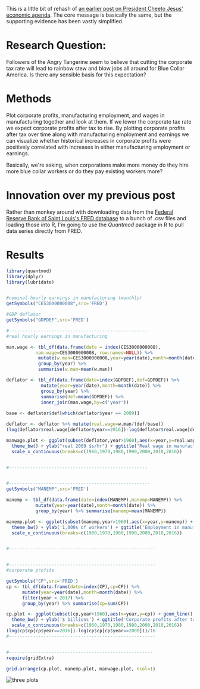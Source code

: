 This is a little bit of rehash of [an earlier post on President Cheeto Jesus' economic agenda](https://aaronmams.github.io/Trump'onomics-101/).  The core message is basically the same, but the supporting evidence has been vastly simplified.

# Research Question:

Followers of the Angry Tangerine seem to believe that cutting the corporate tax rate will lead to rainbow stew and blow jobs all around for Blue Collar America.  Is there any sensible basis for this expectation?

# Methods

Plot corporate profits, manufacturing employment, and wages in manufacturing together and look at them.  If we lower the corporate tax rate we expect corporate profits after tax to rise.  By plotting corporate profits after tax over time along with manufacturing employment and earnings we can visualize whether historical increases in corporate profits were positively correlated with increases in either manufacturing employment or earnings. 

Basically, we're asking, when corporations make more money do they hire more blue collar workers or do they pay existing workers more?

# Innovation over my previous post

Rather than monkey around with downloading data from the [Federal Reserve Bank of Saint Louis's FRED database](https://fred.stlouisfed.org/) to a bunch of .csv files and loading those into R, I'm going to use the *Quantmod* package in R to pull data series directly from FRED.

# Results

```R
library(quantmod)
library(dplyr)
library(lubridate)


#nominal hourly earnings in manufacturing (monthly)
getSymbols("CES3000000008",src='FRED')

#GDP deflator
getSymbols("GDPDEF",src='FRED')

#----------------------------------------------------
#real hourly earnings in manufacturing

man.wage <- tbl_df(data.frame(date = index(CES3000000008), 
           nom.wage=CES3000000008, row.names=NULL)) %>%
            mutate(w.man=CES3000000008,year=year(date),month=month(date)) %>%
            group_by(year) %>% 
            summarise(w.man=mean(w.man)) 

deflator <- tbl_df(data.frame(date=index(GDPDEF),def=GDPDEF)) %>%
             mutate(year=year(date),month=month(date)) %>%
             group_by(year) %>% 
             summarise(def=mean(GDPDEF)) %>%
             inner_join(man.wage,by=c('year'))
  
base <- deflator$def[which(deflator$year == 2009)]

deflator <- deflator %>% mutate(real.wage=w.man/(def/base))
(log(deflator$real.wage[deflator$year==2016])-log(deflator$real.wage[deflator$year==2000]))/16

manwage.plot <- ggplot(subset(deflator,year>1960),aes(x=year,y=real.wage)) + geom_line() +
  theme_bw() + ylab("real 2009 $s/hr") + ggtitle("Real wage in manufacturing") + 
  scale_x_continuous(breaks=c(1960,1970,1980,1990,2000,2010,2016))


#----------------------------------------------------


#-----------------------------------------------------
getSymbols("MANEMP",src='FRED')

manemp <- tbl_df(data.frame(date=index(MANEMP),manemp=MANEMP)) %>% 
           mutate(year=year(date),month=month(date)) %>%
           group_by(year) %>% summarise(manemp=mean(MANEMP))

manemp.plot <- ggplot(subset(manemp,year>1960),aes(x=year,y=manemp)) + geom_line() + 
  theme_bw() + ylab('1,000s of workers') + ggtitle('Employment in manufacturing') +
  scale_x_continuous(breaks=c(1960,1970,1980,1990,2000,2010,2016))


#-------------------------------------------------------


#-------------------------------------------------------
#corporate profits

getSymbols("CP",src='FRED')
cp <- tbl_df(data.frame(date=index(CP),cp=CP)) %>%
      mutate(year=year(date),month=month(date)) %>%
      filter(year < 2017) %>%
      group_by(year) %>% summarise(cp=sum(CP))

cp.plot <- ggplot(subset(cp,year>1960),aes(x=year,y=cp)) + geom_line() + 
  theme_bw() + ylab('$ billions') + ggtitle('Corporate profits after tax') + 
  scale_x_continuous(breaks=c(1960,1970,1980,1990,2000,2010,2016))
(log(cp$cp[cp$year==2016])-log(cp$cp[cp$year==2000]))/16
#-------------------------------------------------------


#------------------------------------------------------
require(gridExtra)

grid.arrange(cp.plot, manemp.plot, manwage.plot, ncol=1)

```

![three plots](/images/threeplots.png)
